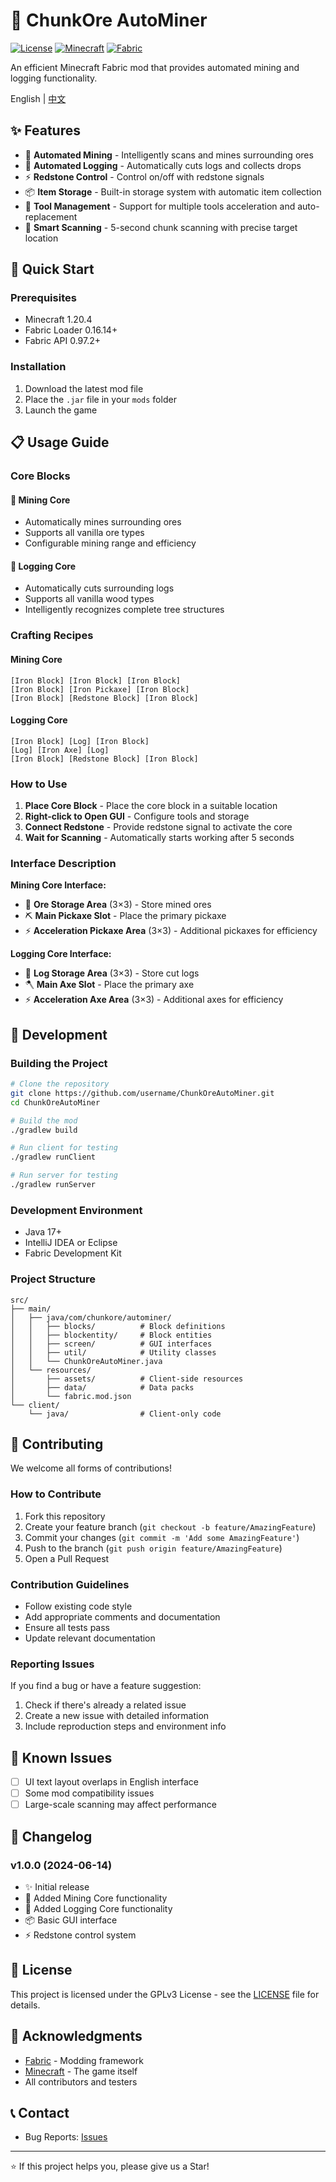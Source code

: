 # 📖 ChunkOre AutoMiner

[![License](https://img.shields.io/badge/License-GPLv3-blue.svg)](LICENSE)
[![Minecraft](https://img.shields.io/badge/Minecraft-1.20.4-green.svg)](https://minecraft.net/)
[![Fabric](https://img.shields.io/badge/Fabric-0.97.2-orange.svg)](https://fabricmc.net/)

An efficient Minecraft Fabric mod that provides automated mining and logging functionality.

English | [中文](README_CN.md)

## ✨ Features

- 🔨 **Automated Mining** - Intelligently scans and mines surrounding ores
- 🌲 **Automated Logging** - Automatically cuts logs and collects drops
- ⚡ **Redstone Control** - Control on/off with redstone signals
- 📦 **Item Storage** - Built-in storage system with automatic item collection
- 🔧 **Tool Management** - Support for multiple tools acceleration and auto-replacement
- 🎯 **Smart Scanning** - 5-second chunk scanning with precise target location

## 🚀 Quick Start

### Prerequisites

- Minecraft 1.20.4
- Fabric Loader 0.16.14+
- Fabric API 0.97.2+

### Installation

1. Download the latest mod file
2. Place the `.jar` file in your `mods` folder
3. Launch the game

## 📋 Usage Guide

### Core Blocks

#### 🔨 Mining Core
- Automatically mines surrounding ores
- Supports all vanilla ore types
- Configurable mining range and efficiency

#### 🌲 Logging Core
- Automatically cuts surrounding logs
- Supports all vanilla wood types
- Intelligently recognizes complete tree structures

### Crafting Recipes

#### Mining Core
```
[Iron Block] [Iron Block] [Iron Block]
[Iron Block] [Iron Pickaxe] [Iron Block]
[Iron Block] [Redstone Block] [Iron Block]
```

#### Logging Core
```
[Iron Block] [Log] [Iron Block]
[Log] [Iron Axe] [Log]
[Iron Block] [Redstone Block] [Iron Block]
```

### How to Use

1. **Place Core Block** - Place the core block in a suitable location
2. **Right-click to Open GUI** - Configure tools and storage
3. **Connect Redstone** - Provide redstone signal to activate the core
4. **Wait for Scanning** - Automatically starts working after 5 seconds

### Interface Description

**Mining Core Interface:**
- 🎒 **Ore Storage Area** (3×3) - Store mined ores
- ⛏️ **Main Pickaxe Slot** - Place the primary pickaxe
- ⚡ **Acceleration Pickaxe Area** (3×3) - Additional pickaxes for efficiency

**Logging Core Interface:**
- 🎒 **Log Storage Area** (3×3) - Store cut logs
- 🪓 **Main Axe Slot** - Place the primary axe
- ⚡ **Acceleration Axe Area** (3×3) - Additional axes for efficiency

## 🔧 Development

### Building the Project

```bash
# Clone the repository
git clone https://github.com/username/ChunkOreAutoMiner.git
cd ChunkOreAutoMiner

# Build the mod
./gradlew build

# Run client for testing
./gradlew runClient

# Run server for testing
./gradlew runServer
```

### Development Environment

- Java 17+
- IntelliJ IDEA or Eclipse
- Fabric Development Kit

### Project Structure

```
src/
├── main/
│   ├── java/com/chunkore/autominer/
│   │   ├── blocks/          # Block definitions
│   │   ├── blockentity/     # Block entities
│   │   ├── screen/          # GUI interfaces
│   │   ├── util/            # Utility classes
│   │   └── ChunkOreAutoMiner.java
│   └── resources/
│       ├── assets/          # Client-side resources
│       ├── data/            # Data packs
│       └── fabric.mod.json
└── client/
    └── java/                # Client-only code
```

## 🤝 Contributing

We welcome all forms of contributions!

### How to Contribute

1. Fork this repository
2. Create your feature branch (`git checkout -b feature/AmazingFeature`)
3. Commit your changes (`git commit -m 'Add some AmazingFeature'`)
4. Push to the branch (`git push origin feature/AmazingFeature`)
5. Open a Pull Request

### Contribution Guidelines

- Follow existing code style
- Add appropriate comments and documentation
- Ensure all tests pass
- Update relevant documentation

### Reporting Issues

If you find a bug or have a feature suggestion:

1. Check if there's already a related issue
2. Create a new issue with detailed information
3. Include reproduction steps and environment info

## 🐛 Known Issues

- [ ] UI text layout overlaps in English interface
- [ ] Some mod compatibility issues
- [ ] Large-scale scanning may affect performance

## 📝 Changelog

### v1.0.0 (2024-06-14)
- ✨ Initial release
- 🔨 Added Mining Core functionality
- 🌲 Added Logging Core functionality
- 📦 Basic GUI interface
- ⚡ Redstone control system

## 📄 License

This project is licensed under the GPLv3 License - see the [LICENSE](LICENSE) file for details.

## 🙏 Acknowledgments

- [Fabric](https://fabricmc.net/) - Modding framework
- [Minecraft](https://minecraft.net/) - The game itself
- All contributors and testers

## 📞 Contact
- Bug Reports: [Issues]([https://github.com/username/ChunkOreAutoMiner/issues](https://github.com/caomei269/Minecraft_Efficient-Core_Automatic-mining/issues))


---

⭐ If this project helps you, please give us a Star!
